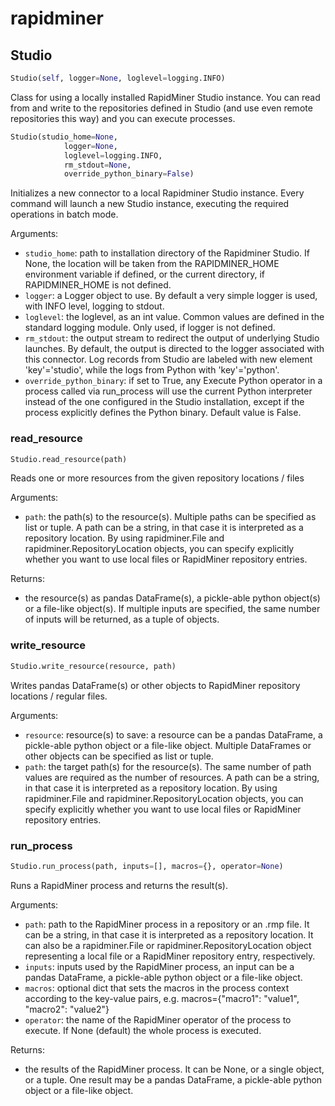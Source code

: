 
# rapidminer


## Studio
```python
Studio(self, logger=None, loglevel=logging.INFO)
```

Class for using a locally installed RapidMiner Studio instance. You can read from and write to the repositories defined in Studio (and use even remote repositories this way) and you can execute processes.



```python
Studio(studio_home=None,
            logger=None,
            loglevel=logging.INFO,
            rm_stdout=None,
            override_python_binary=False)
```

Initializes a new connector to a local Rapidminer Studio instance. Every command will launch a new Studio instance, executing the required operations in batch mode.

Arguments:
- `studio_home`: path to installation directory of the Rapidminer Studio. If None, the location will be taken from the RAPIDMINER_HOME environment variable if defined, or the current directory, if RAPIDMINER_HOME is not defined.
- `logger`: a Logger object to use. By default a very simple logger is used, with INFO level, logging to stdout.
- `loglevel`: the loglevel, as an int value. Common values are defined in the standard logging module. Only used, if logger is not defined.
- `rm_stdout`: the output stream to redirect the output of underlying Studio launches. By default, the output is directed to the logger associated with this connector. Log records from Studio are labeled with new element 'key'='studio', while the logs from Python with 'key'='python'.
- `override_python_binary`: if set to True, any Execute Python operator in a process called via run_process will use the current Python interpreter instead of the one configured in the Studio installation, except if the process explicitly defines the Python binary. Default value is False.


### read_resource
```python
Studio.read_resource(path)
```

Reads one or more resources from the given repository locations / files

Arguments:
- `path`: the path(s) to the resource(s). Multiple paths can be specified as list or tuple. A path can be a string, in that case it is interpreted as a repository location. By using rapidminer.File and rapidminer.RepositoryLocation objects, you can specify explicitly whether you want to use local files or RapidMiner repository entries.



Returns:


- the resource(s) as pandas DataFrame(s), a pickle-able python object(s) or a file-like object(s). If multiple inputs are specified, the same number of inputs will be returned, as a tuple of objects.


### write_resource
```python
Studio.write_resource(resource, path)
```

Writes pandas DataFrame(s) or other objects to RapidMiner repository locations / regular files.

Arguments:
- `resource`: resource(s) to save: a resource can be a pandas DataFrame, a pickle-able python object or a file-like object. Multiple DataFrames or other objects can be specified as list or tuple.
- `path`: the target path(s) for the resource(s). The same number of path values are required as the number of resources. A path can be a string, in that case it is interpreted as a repository location. By using rapidminer.File and rapidminer.RepositoryLocation objects, you can specify explicitly whether you want to use local files or RapidMiner repository entries.


### run_process
```python
Studio.run_process(path, inputs=[], macros={}, operator=None)
```

Runs a RapidMiner process and returns the result(s).

Arguments:
- `path`: path to the RapidMiner process in a repository or an .rmp file. It can be a string, in that case it is interpreted as a repository location. It can also be a rapidminer.File or rapidminer.RepositoryLocation object representing a local file or a RapidMiner repository entry, respectively.
- `inputs`: inputs used by the RapidMiner process, an input can be a pandas DataFrame, a pickle-able python object or a file-like object.
- `macros`: optional dict that sets the macros in the process context according to the key-value pairs, e.g. macros={"macro1": "value1", "macro2": "value2"}
- `operator`: the name of the RapidMiner operator of the process to execute. If None (default) the whole process is executed.



Returns:


- the results of the RapidMiner process. It can be None, or a single object, or a tuple. One result may be a pandas DataFrame, a pickle-able python object or a file-like object.

